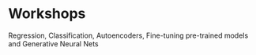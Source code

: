 # Workshops
Regression, Classification, Autoencoders, Fine-tuning pre-trained models and Generative Neural Nets
